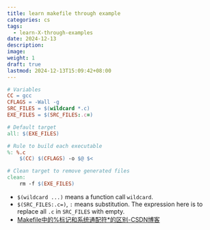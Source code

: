 ```yaml
---
title: learn makefile through example
categories: cs
tags:
  - learn-X-through-examples
date: 2024-12-13
description: 
image: 
weight: 1
draft: true
lastmod: 2024-12-13T15:09:42+08:00
---
```

```makefile
# Variables
CC = gcc
CFLAGS = -Wall -g
SRC_FILES = $(wildcard *.c)
EXE_FILES = $(SRC_FILES:.c=)

# Default target
all: $(EXE_FILES)

# Rule to build each executable
%: %.c
	$(CC) $(CFLAGS) -o $@ $<

# Clean target to remove generated files
clean:
	rm -f $(EXE_FILES)
```

- `$(wildcard ...)` means a function call `wildcard`.
- `$(SRC_FILES:.c=)`, `:` means substitution. The expression here is to replace all `.c` in `SRC_FILES` with empty.
- [Makefile中的%标记和系统通配符\*的区别-CSDN博客](https://blog.csdn.net/diaomei1909/article/details/102073599)